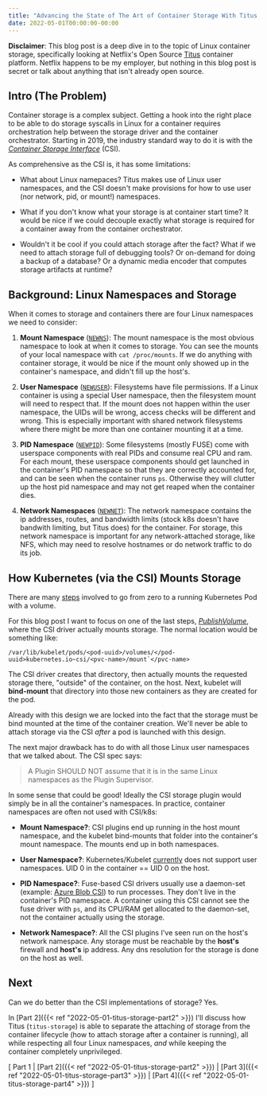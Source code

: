 ```yaml
---
title: "Advancing the State of The Art of Container Storage With Titus, Part 1"
date: 2022-05-01T00:00:00-00:00
---
```


**Disclaimer**: This blog post is a deep dive in to the topic of Linux container storage, specifically looking at Netflix's Open Source [Titus](https://github.com/Netflix/titus-executor) container platform.
Netflix happens to be my employer, but nothing in this blog post is secret or talk about anything that isn't already open source.

## Intro (The Problem)

Container storage is a complex subject.
Getting a hook into the right place to be able to do storage syscalls in Linux for a container requires orchestration help between the storage driver and the container
orchestrator.
Starting in 2019, the industry standard way to do it is with the [_Container Storage Interface_](https://github.com/container-storage-interface/spec/blob/master/spec.md) (CSI).

As comprehensive as the CSI is, it has some limitations:

- What about Linux namepaces? Titus makes use of Linux user namespaces, and the CSI doesn't make provisions for how to use user (nor network, pid, or mount!) namespaces.

- What if you don't know what your storage is at container start time?
  It would be nice if we could decouple exactly what storage is required for a container away from the container orchestrator.

- Wouldn't it be cool if you could attach storage after the fact?
  What if we need to attach storage full of debugging tools?
  Or on-demand for doing a backup of a database?
  Or a dynamic media encoder that computes storage artifacts at runtime?

## Background: Linux Namespaces and Storage

When it comes to storage and containers there are four Linux namespaces we need to consider:

1. **Mount Namespace**
   ([`NEWNS`](https://man7.org/linux/man-pages/man7/mount_namespaces.7.html)):
   The mount namespace is the most obvious namespace to look at when it comes to storage.
   You can see the mounts of your local namespace with `cat /proc/mounts`.
   If we do anything with container storage, it would be nice if the mount only showed up in the container's namespace, and didn't fill up the host's.

1. **User Namespace**
   ([`NEWUSER`](https://man7.org/linux/man-pages/man7/user_namespaces.7.html)):
   Filesystems have file permissions.
   If a Linux container is using a special User namespace, then the filesystem mount will need to respect that.
   If the mount does not happen within the user namespace, the UIDs will be wrong, access checks will be different and wrong.
   This is especially important with shared network filesystems where there might be more than one container mounting it at a time.

1. **PID Namespace**
   ([`NEWPID`](https://man7.org/linux/man-pages/man7/pid_namespaces.7.html)):
   Some filesystems (mostly FUSE) come with userspace components with real PIDs and consume real CPU and ram.
   For each mount, these userspace components should get launched in the container's PID namespace so that they are correctly accounted for, and can be seen when the container runs `ps`.
   Otherwise they will clutter up the host pid namespace and may not get reaped when the container dies.

1. **Network Namespaces**
   ([`NEWNET`](https://man7.org/linux/man-pages/man7/network_namespaces.7.html)):
   The network namespace contains the ip addresses, routes, and bandwidth limits (stock k8s doesn't have bandwith limiting, but Titus does) for the container.
   For storage, this network namespace is important for any network-attached storage, like NFS, which may need to resolve hostnames or do network traffic to do its job.

## How Kubernetes (via the CSI) Mounts Storage

There are many [steps](https://medium.com/velotio-perspectives/kubernetes-csi-in-action-explained-with-features-and-use-cases-4f966b910774) involved to go from zero to a running Kubernetes Pod with a volume.

For this blog post I want to focus on one of the last steps,
[_PublishVolume_](https://github.com/container-storage-interface/spec/blob/master/spec.md#nodepublishvolume), where the CSI driver actually mounts storage. The normal location would be
something like:

```
/var/lib/kubelet/pods/<pod-uuid>/volumes/</pod-uuid>kubernetes.io~csi/<pvc-name>/mount`</pvc-name>
```

The CSI driver creates that directory, then actually mounts the requested storage there, "outside" of the container, on the host.
Next, kubelet will **bind-mount** that directory into those new containers as they are created for the pod.

Already with this design we are locked into the fact that the storage must be bind mounted at the time of the container creation.
We'll never be able to attach storage via the CSI _after_ a pod is launched with this design.

The next major drawback has to do with all those Linux user namespaces that we talked about.
The CSI spec says:

> A Plugin SHOULD NOT assume that it is in the same Linux namespaces as the Plugin Supervisor.

In some sense that could be good!
Ideally the CSI storage plugin would simply be in all the container's namespaces.
In practice, container namespaces are often not used with CSI/k8s:

- **Mount Namespace?**:
  CSI plugins end up running in the host mount namespace, and the kubelet bind-mounts that folder into the container's mount namespace.
  The mounts end up in both namespaces.

- **User Namespace?**:
  Kubernetes/Kubelet [currently](https://github.com/kubernetes/enhancements/pull/2101) does not support user namespaces.
  UID 0 in the container == UID 0 on the host.

- **PID Namespace?**:
  Fuse-based CSI drivers usually use a daemon-set (example: [Azure Blob CSI](https://github.com/kubernetes-sigs/blob-csi-driver)) to run processes.
  They don't live in the container's PID namespace.
  A container using this CSI cannot see the fuse driver with `ps`, and its CPU/RAM get allocated to the daemon-set, not the container actually using the storage.

- **Network Namespace?**:
  All the CSI plugins I've seen run on the host's network namespace.
  Any storage must be reachable by the **host's** firewall and **host's** ip address.
  Any dns resolution for the storage is done on the host as well.

## Next

Can we do better than the CSI implementations of storage?
Yes.

In [Part 2]({{< ref "2022-05-01-titus-storage-part2" >}}) I'll discuss how Titus (`titus-storage`) is able to separate the attaching of storage from the container lifecycle (how to attach storage after a container is running), all while respecting all four Linux namespaces, _and_ while keeping the container completely unprivileged.

[ Part 1 | [Part 2]({{< ref "2022-05-01-titus-storage-part2" >}}) | [Part 3]({{< ref "2022-05-01-titus-storage-part3" >}}) | [Part 4]({{< ref "2022-05-01-titus-storage-part4" >}}) ]
